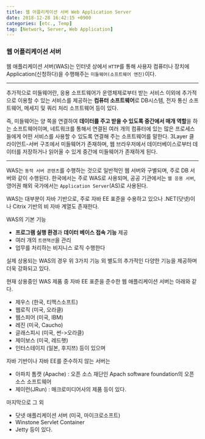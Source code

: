 ```yaml
---
title: 웹 어플리케이션 서버 Web Application Server
date: 2018-12-28 16:42:15 +0900
categories: [etc., Temp]
tag: [Network, Server, Web Application]
---
```


### 웹 어플리케이션 서버

웹 애플리케이션 서버(WAS)는 인터넷 상에서 `HTTP`를 통해 사용자 컴퓨터나 장치에 Application(신청하다)을 수행해주는 `미들웨어(소프트웨어 엔진)`이다.

---

추가적으로 미들웨어란, 응용 소프트웨어가 운영체제로부터 받는 서비스 이외에 추가적으로 이용할 수 있는 서비스를 제공하는 **컴퓨터 소프트웨어**로 DB시스템, 전자 통신 소프트웨어, 메세지 및 쿼리 처리 소프트웨어 등이 있다.

즉, 미들웨어는 양 쪽을 연결하여 **데이터를 주고 받을 수 있도록 중간에서 매개 역할**을 하는 소프트웨어이며, 네트워크를 통해서 연결된 여러 개의 컴퓨터에 있는 많은 프로세스들에게 어떤 서비스를 사용할 수 있도록 연결해 주는 소프트웨어를 말한다. 3Layer 클라이언트-서버 구조에서 미들웨어가 존재하며, 웹 브라우저에서 데이터베이스로부터 데이터를 저장하거나 읽어올 수 있게 중간에 미들웨어가 존재하게 된다.

---

WAS는 `동적 서버 콘텐츠`를 수행하는 것으로 일반적인 웹 서버와 구별되며, 주로 DB 서버와 같이 수행된다. 한국에서는 주로 WAS로 사용되며, 공공 기관에서는 `웹 응용 서버`, 영어권 해외 국가에서는 `Application Server`(AS)로 사용된다.

WAS는 대부분이 자바 기반으로, 주로 자바 EE 표준을 수용하고 있으나 .NET(닷넷)이나 Citrix 기반의 비 자바 계열도 존재한다.

WAS의 기본 기능

- **프로그램 실행 환경**과 **데이터 베이스 접속 기능** 제공
- 여러 개의 `트랜잭션`을 관리
- 업무를 처리하는 비지니스 로직 수행한다

실제 상용되는 WAS의 경우 위 3가지 기능 외 별도의 추가적인 다양한 기능을 제공하며 더욱 강화되고 있다.

현재 상용중인 WAS 제품 중 자바 EE 표준을 준수한 웹 애플리케이션 서버는 아래와 같다.

- 제우스 (한국, 티맥스소프트)
- 웹로직 (미국, 오라클)
- 웹스피어 (미국, IBM)
- 레진 (미국, Caucho)
- 글래스피시 (미국, 썬->오라클)
- 제이보스 (미국, 레드햇)
- 인터스테이지 (일본, 후지쯔) 등이 있으며

자바 기반이나 자바 EE를 준수하지 않는 서버는

- 아파치 톰캣 (Apache) : 오픈 소스 재단인 Apach software foundation의 오픈 소스 소프트웨어
- 제이런(JRun) : 매크로미디어사의 제품 등이 있다.

마지막으로 그 외

- 닷넷 애플리케이션 서버 (미국, 마이크로소프트)
- Winstone Servlet Container
- Jetty 등이 있다.
